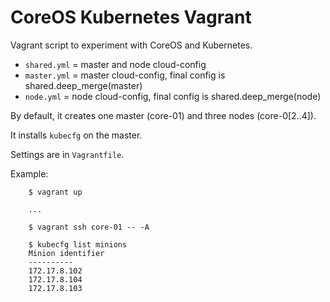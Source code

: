 # CoreOS Kubernetes Vagrant

Vagrant script to experiment with CoreOS and Kubernetes.

- `shared.yml` = master and node cloud-config
- `master.yml` = master cloud-config, final config is shared.deep_merge(master)
- `node.yml` = node cloud-config, final config is shared.deep_merge(node)

By default, it creates one master (core-01) and three nodes (core-0[2..4]).

It installs `kubecfg` on the master.

Settings are in `Vagrantfile`.

Example:

		$ vagrant up

		...

		$ vagrant ssh core-01 -- -A

		$ kubecfg list minions
		Minion identifier
		----------
		172.17.8.102
		172.17.8.104
		172.17.8.103
